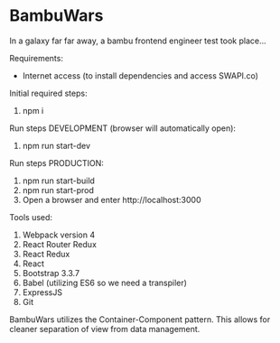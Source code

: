 # BambuWars
In a galaxy far far away, a bambu frontend engineer test took place...

Requirements:
- Internet access (to install dependencies and access SWAPI.co)

Initial required steps:
1. npm i

Run steps DEVELOPMENT (browser will automatically open):
1. npm run start-dev

Run steps PRODUCTION:
1. npm run start-build
2. npm run start-prod
3. Open a browser and enter http://localhost:3000

Tools used:
1. Webpack version 4
2. React Router Redux
3. React Redux
4. React
5. Bootstrap 3.3.7
6. Babel (utilizing ES6 so we need a transpiler)
7. ExpressJS
8. Git

BambuWars utilizes the Container-Component pattern.
This allows for cleaner separation of view from data management.